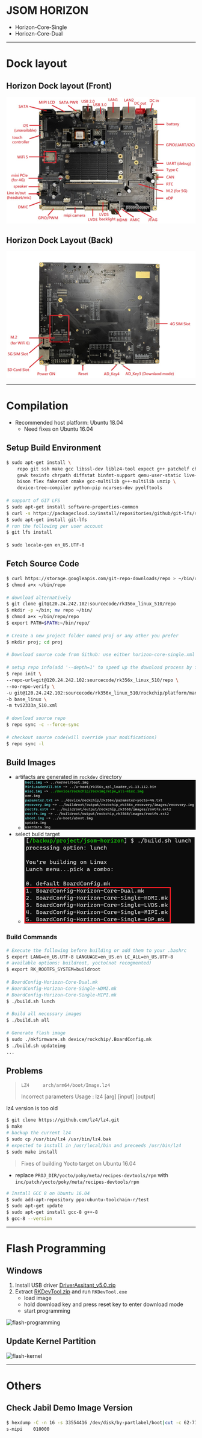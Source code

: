 # JSOM HORIZON

+ Horizon-Core-Single
+ Horiozn-Core-Dual

--------------------------------------------------------------------------------
# Dock layout

## Horizon Dock layout (Front)

![board-definition-2](./inc/board-definition-2.png)

## Horizon Dock Layout (Back)

![board-definition-1](./inc/board-definition-1.png)

--------------------------------------------------------------------------------
# Compilation

+ Recommended host platform: Ubuntu 18.04
    + Need fixes on Ubuntu 16.04

## Setup Build Environment

```bash
$ sudo apt-get install \
    repo git ssh make gcc libssl-dev liblz4-tool expect g++ patchelf chrpath \
    gawk texinfo chrpath diffstat binfmt-support qemu-user-static live-build \
    bison flex fakeroot cmake gcc-multilib g++-multilib unzip \
    device-tree-compiler python-pip ncurses-dev pyelftools

# support of GIT LFS
$ sudo apt-get install software-properties-common
$ curl -s https://packagecloud.io/install/repositories/github/git-lfs/script.deb.sh | sudo bash
$ sudo apt-get install git-lfs
# run the following per user account
$ git lfs install

$ sudo locale-gen en_US.UTF-8
```

## Fetch Source Code

```bash
$ curl https://storage.googleapis.com/git-repo-downloads/repo > ~/bin/repo
$ chmod a+x ~/bin/repo

# download alternatively 
$ git clone git@120.24.242.102:sourcecode/rk356x_linux_510/repo
$ mkdir -p ~/bin; mv repo ~/bin/
$ chmod a+x ~/bin/repo/repo
$ export PATH=$PATH:~/bin/repo/

# Create a new project folder named proj or any other you prefer
$ mkdir proj; cd proj

# Download source code from Github: use either horizon-core-single.xml or horizon-core-dual.xml

# setup repo info(add '--depth=1' to speed up the download process by fetching only the last commits)
$ repo init \
--repo-url=git@120.24.242.102:sourcecode/rk356x_linux_510/repo \
--no-repo-verify \
-u git@120.24.242.102:sourcecode/rk356x_linux_510/rockchip/platform/manifests.git \
-b base_linux \
-m tvi2333a_510.xml

# download source repo
$ repo sync -c --force-sync

# checkout source code(will override your modifications)
$ repo sync -l

```

## Build Images

+ artifacts are generated in `rockdev` directory
    + ![buildroot artifacts](inc/buildroot_artifacts.png)
+ select build target
    + ![compilation](./inc/compilation.png)

### Build Commands

```bash
# Execute the following before building or add them to your .bashrc
$ export LANG=en_US.UTF-8 LANGUAGE=en_US.en LC_ALL=en_US.UTF-8
# available options: buildroot, yocto(not recogmented)
$ export RK_ROOTFS_SYSTEM=buildroot

# BoardConfig-Horiozn-Core-Dual.mk
# BoardConfig-Horizon-Core-Single-HDMI.mk
# BoardConfig-Horizon-Core-Single-MIPI.mk
$ ./build.sh lunch

# Build all necessary images
$ ./build.sh all

# Generate flash image
$ sudo ./mkfirmware.sh device/rockchip/.BoardConfig.mk
$ ./build.sh updateimg
...
```

## Problems

>     LZ4     arch/arm64/boot/Image.lz4
>   Incorrect parameters
>   Usage :
>         lz4 [arg] [input] [output]

lz4 version is too old

```bash
$ git clone https://github.com/lz4/lz4.git
$ make
# backup the current lz4
$ sudo cp /usr/bin/lz4 /usr/bin/lz4.bak
# expected to install in /usr/local/bin and preceeds /usr/bin/lz4
$ sudo make install
```

>   Fixes of building Yocto target on Ubuntu 16.04

+ replace `PROJ_DIR/yocto/poky/meta/recipes-devtools/rpm` with  `inc/patch/yocto/poky/meta/recipes-devtools/rpm`

```bash
# Install GCC 8 on Ubuntu 16.04
$ sudo add-apt-repository ppa:ubuntu-toolchain-r/test
$ sudo apt-get update
$ sudo apt-get install gcc-8 g++-8
$ gcc-8 --version
```

--------------------------------------------------------------------------------
# Flash Programming

## Windows

1. Install USB driver [DriverAssitant_v5.0.zip](./inc/utils/DriverAssitant_v5.0.zip)
2. Extract [RKDevTool.zip](./inc/utils/RKDevTool.zip) and run `RKDevTool.exe`
    + load image
    + hold download key and press reset key to enter download mode
    + start programming

![flash-programming](./inc/flash-programming.png)

## Update Kernel Partition

![flash-kernel](./inc/flash-kernel.png)

--------------------------------------------------------------------------------
# Others

## Check Jabil Demo Image Version

```bash
$ hexdump -C -n 16 -s 33554416 /dev/disk/by-partlabel/boot|cut -c 62-77
s-mipi    010000
```
